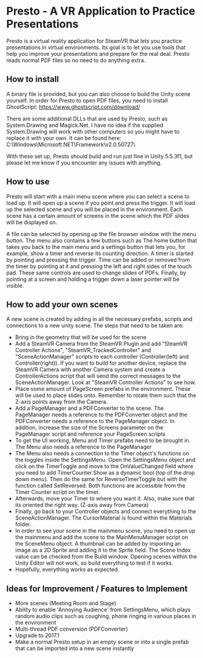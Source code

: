 # Presto - A VR Application to Practice Presentations

Presto is a virtual reality application for SteamVR that lets you practice presentations in virtual environments. Its goal is to let you use tools that help you improve your presentations and prepare for the real deal. Presto reads normal PDF files so no need to do anything extra.

## How to install

A binary file is provided, but you can also choose to build the Unity scene yourself. In order for Presto to open PDF files, you need to install GhostScript: https://www.ghostscript.com/download/

There are some additional DLLs that are used by Presto, such as System.Drawing and Magick.Net. I have no idea if the supplied System.Drawing will work with other computers so you might have to replace it with your own. It can be found here: C:\Windows\Microsoft.NET\Framework\v2.0.50727\

With these set up, Presto should build and run just fine in Unity 5.5.3f1, but please let me know if you encounter any issues with anything. 

## How to use

Presto will start with a main menu scene where you can select a scene to load up. It will open up a scene if you point and press the trigger. It will load up the selected scene and you will be placed in the environment. Each scene has a certain amount of screens in the scene which the PDF slides will be displayed on. 

A file can be selected by opening up the file browser window with the menu button. The menu also contains a few buttons such as The home button that takes you back to the main menu and a settings button that lets you, for example, show a timer and reverse its counting direction. A timer is started by pointing and pressing the trigger. Time can be added or removed from the timer by pointing at it and pressing the left and right sides of the touch pad. These same controls are used to change slides of PDFs. Finally, by pointing at a screen and holding a trigger down a laser pointer will be visible. 

## How to add your own scenes

A new scene is created by adding in all the necessary prefabs, scripts and connections to a new unity scene. The steps that need to be taken are:

* Bring in the geometry that will be used for the scene
* Add a SteamVR Camera from the SteamVR Plugin and add "SteamVR Controller Actions", "SteamVR_TrackedController" and "SceneActionManager" scripts to each controller (Controller(left) and Controller(right)). If you want to build for another device, replace the SteamVR Camera with another Camera system and create a ControllerActions script that will send the correct messages to the SceneActionManager. Look at "SteamVR Controller Actions" to see how.
* Place some amount of PageScreen prefabs in the environment. These will be used to place slides onto. Remember to rotate them such that the Z-axis points away from the Camera. 
* Add a PageManager and a PDFConverter to the scene. The PageManager needs a reference to the PDFConverter object and the PDFConverter needs a reference to the PageManager object. In addition, increase the size of the Screens parameter on the PageManager script and reference your PageScreen scripts
* To get the UI working, Menu and Timer prefabs need to be brought in. The Menu also needs a reference to the PageManager
* The Menu also needs a connection to the Timer object's functions on the toggles inside the SettingsMenu. Open the SettingsMenu object and click on the TimerToggle and move to the OnValueChanged field where you need to add TimerCounter.Show as a dynamic bool (top of the drop down menu). Then do the same for ReverseTimerToggle but with the function called SetReversed. Both functions are accessible from the Timer Counter script on the timer.
* Afterwards, move your Timer to where you want it. Also, make sure that its oriented the right way. (Z-axis away from Camera)
* Finally, go back to your Controller objects and connect everything to the SceneActionManager. The CursorMaterial is found within the Materials folder.
* In order to see your scene in the mainmenu scene, you need to open up the mainmenu and add the scene to the MainMenuManager script on the SceneMenu object. A thumbnail can be added by importing an image as a 2D Sprite and adding it to the Sprite field. The Scene Index value can be checked from the Build window. Opening scenes within the Unity Editor will not work, so build everything to test if it works. 
* Hopefully, everything works as expected. 

## Ideas for Improvement / Features to Implement

* More scenes (Meeting Room and Stage)
* Ability to enable 'Annoying Audience' from SettingsMenu, which plays random audio clips such as coughing, phone ringing in various places in the environment
* Multi-thread PDF conversion (PDFConverter)
* Upgrade to 2017.1
* Make a normal Presto setup in an empty scene or into a single prefab that can be imported into a new scene instantly